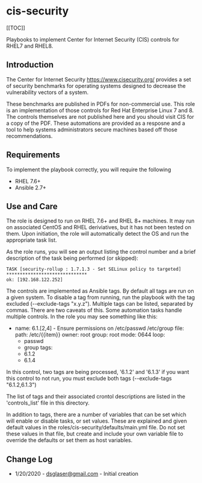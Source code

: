 # cis-security

[[TOC]]

Playbooks to implement Center for Internet Security (CIS) controls for RHEL7 and RHEL8.

## Introduction

The Center for Internet Security https://www.cisecurity.org/ provides a set of
security benchmarks for operating systems designed to decrease the vulnerability vectors of a system.

These benchmarks are published in PDFs for non-commercial use. This role is an implementation of
those controls for Red Hat Enterprise Linux 7 and 8. The controls themselves are not published here and
you should visit CIS for a copy of the PDF. These automations are provided as a resposne and a tool to
help systems administrators secure machines based off those recommendations.

## Requirements
To implement the playbook correctly, you will require the following

- RHEL 7.6+
- Ansible 2.7+

## Use and Care
The role is designed to run on RHEL 7.6+ and RHEL 8+ machines. It may run on associated CentOS and
RHEL deriviatives, but it has not been tested on them. Upon initiation, the role will automatically
detect the OS and run the appropriate task list.

As the role runs, you will see an output listing the control number and a brief description of the
task being performed (or skipped):

    TASK [security-rollup : 1.7.1.3 - Set SELinux policy to targeted] ******************************
    ok: [192.168.122.252]


The controls are implemented as Ansible tags. By default all tags are run on a given system. To
disable a tag from running, run the playbook with the tag excluded (--exclude-tags "x.y.z"). Multiple
tags can be listed, separated by commas. There are two caveats of this. Some automation tasks handle
multiple controls. In the role you may see something like this:

  - name: 6.1.[2,4] - Ensure permissions on /etc/passwd /etc/group
    file:
      path: /etc/{{item}}
      owner: root
      group: root
      mode: 0644
    loop:
      - passwd
      - group
    tags:
      - 6.1.2
      - 6.1.4

In this control, two tags are being processed, '6.1.2' and '6.1.3' if you want this control to not
run, you must exclude both tags (--exclude-tags "6.1.2,6.1.3")

The list of tags and their associated crontol descriptions are listed in the 'controls_list' file
in this directory.

In addition to tags, there are a number of variables that can be set which will enable or disable
tasks, or set values. These are explained and given default values in the roles/cis-security/defaults/main.yml
file. Do not set these values in that file, but create and include your own variable file to override the
defaults or set them as host variables.

## Change Log
- 1/20/2020 - dsglaser@gmail.com - Initial creation